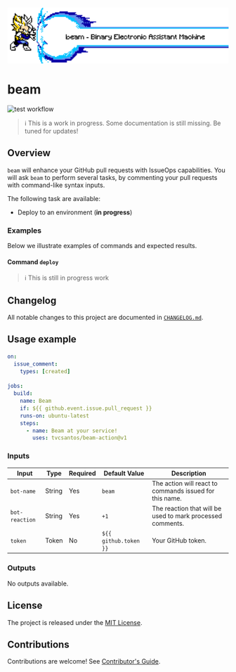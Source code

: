 [test-badge]: https://github.com/tvcsantos/beam-action/actions/workflows/test.yml/badge.svg

![beam](docs/images/vegeta_beam_text.png)

# beam

![test workflow][test-badge]

> ℹ️ This is a work in progress. Some documentation is still missing. Be tuned for updates! 

## Overview

`beam` will enhance your GitHub pull requests with IssueOps capabilities. You will ask `beam` to perform several tasks,
by commenting your pull requests with command-like syntax inputs.

The following task are available:
- Deploy to an environment (**in progress**)

### Examples

Below we illustrate examples of commands and expected results.

#### Command `deploy`

> ℹ️ This is still in progress work

## Changelog

All notable changes to this project are documented in [`CHANGELOG.md`](CHANGELOG.md).

## Usage example

```yaml
on:
  issue_comment:
    types: [created]

jobs:
  build:
    name: Beam
    if: ${{ github.event.issue.pull_request }}
    runs-on: ubuntu-latest
    steps:
      - name: Beam at your service!
        uses: tvcsantos/beam-action@v1
```

### Inputs

| Input          | Type   | Required | Default Value         | Description                                                |
|----------------|--------|----------|-----------------------|------------------------------------------------------------|
| `bot-name`     | String | Yes      | `beam`                | The action will react to commands issued for this name.    |
| `bot-reaction` | String | Yes      | `+1`                  | The reaction that will be used to mark processed comments. |
| `token`        | Token  | No       | `${{ github.token }}` | Your GitHub token.                                         |

### Outputs

No outputs available.

## License

The project is released under the [MIT License](LICENSE.md).

## Contributions

Contributions are welcome! See [Contributor's Guide](CONTRIBUTING.md).
